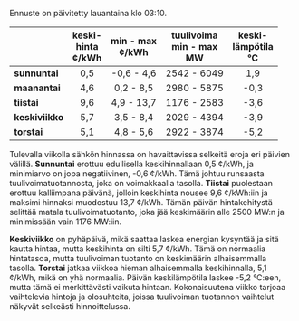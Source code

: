 Ennuste on päivitetty lauantaina klo 03:10.

|             | keski-<br>hinta<br>¢/kWh | min - max<br>¢/kWh | tuulivoima<br>min - max<br>MW | keski-<br>lämpötila<br>°C |
|:------------|:----------------:|:----------------:|:-------------:|:-------------:|
| **sunnuntai**   | 0,5            | -0,6 - 4,6         | 2542 - 6049     | 1,9           |
| **maanantai**   | 4,6            | 0,2 - 8,5          | 2980 - 5875     | -0,3          |
| **tiistai**     | 9,6            | 4,9 - 13,7         | 1176 - 2583     | -3,6          |
| **keskiviikko** | 5,7            | 3,5 - 8,4          | 2029 - 4394     | -3,9          |
| **torstai**     | 5,1            | 4,8 - 5,6          | 2922 - 3874     | -5,2          |

Tulevalla viikolla sähkön hinnassa on havaittavissa selkeitä eroja eri päivien välillä. **Sunnuntai** erottuu edullisella keskihinnallaan 0,5 ¢/kWh, ja minimiarvo on jopa negatiivinen, -0,6 ¢/kWh. Tämä johtuu runsaasta tuulivoimatuotannosta, joka on voimakkaalla tasolla. **Tiistai** puolestaan erottuu kalliimpana päivänä, jolloin keskihinta nousee 9,6 ¢/kWh:iin ja maksimi hinnaksi muodostuu 13,7 ¢/kWh. Tämän päivän hintakehitystä selittää matala tuulivoimatuotanto, joka jää keskimäärin alle 2500 MW:n ja minimissään vain 1176 MW:iin.

**Keskiviikko** on pyhäpäivä, mikä saattaa laskea energian kysyntää ja sitä kautta hintaa, mutta keskihinta on silti 5,7 ¢/kWh. Tämä on normaalia hintatasoa, mutta tuulivoiman tuotanto on keskimäärin alhaisemmalla tasolla. **Torstai** jatkaa viikkoa hieman alhaisemmalla keskihinnalla, 5,1 ¢/kWh, mikä on yhä normaalia. Päivän keskilämpötila laskee -5,2 °C:een, mutta tämä ei merkittävästi vaikuta hintaan. Kokonaisuutena viikko tarjoaa vaihtelevia hintoja ja olosuhteita, joissa tuulivoiman tuotannon vaihtelut näkyvät selkeästi hinnoittelussa.